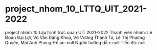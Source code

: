 # project_nhom_10_LTTQ_UIT_2021-2022
project nhóm 10 Lập trình trực quan UIT 2021-2022
Thành viên nhóm: Lê Đoàn Đại Lợi, Võ Văn Đăng Khoa, Võ Vương Thanh Tú, Lê Thị Phương Quyên, Mai Anh Phong
Đồ án: null
Người hướng dẫn: null
Tiến độ: null

